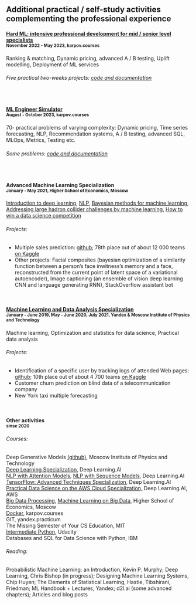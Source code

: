 ## Additional practical / self-study activities complementing the professional experience
#### [Hard ML: intensive professional development for mid / senior level specialists](https://lab.karpov.courses/certificate/87e1563c-832c-41dd-8a29-216fa82660cc/en/)<br><sub>November 2022 - May 2023, karpov.courses</sub>
Ranking & matching, Dynamic pricing, advanced A / B testing, Uplift modelling, Deployment of ML services<br>
###### <i>Five practical two-weeks projects:</i> [code and documentation](./hard_ml)
<br>

#### [ML Engineer Simulator](https://lab.karpov.courses/live_certificate/953f01d2-cde7-415d-b60d-34cbe2be8f0f/)<br><sub>August - October 2023, karpov.courses</sub>
70- practical problems of varying complexity: Dynamic pricing, Time series forecasting, NLP, Recommendation systems, A / B testing, advanced SQL, MLOps, Metrics, Testing etc.
###### <i>Some problems:</i> [code and documentation](./ml_simulator)
<br>

#### Advanced Machine Learning Specialization<br><sub>January - May 2021, Higher School of Economics, Moscow</sub>

[Introduction to deep learning](https://www.coursera.org/account/accomplishments/certificate/86HZSGMSV58F),
[NLP](https://www.coursera.org/account/accomplishments/certificate/ATCRU4SVY8XC), 
[Bayesian methods for machine learning](https://www.coursera.org/account/accomplishments/certificate/GASYGRESHB7X), 
[Addressing large hadron collider challenges by machine learning](https://www.coursera.org/account/accomplishments/certificate/9GM595X2AU2U), 
[How to win a data science competition](https://www.coursera.org/account/accomplishments/certificate/9K7TCLFRHCTS)
###### <i>Projects:</i>

- Multiple sales prediction: [github](https://github.com/olip78/Predict_Future_Sales/); 78th place out of about 12 000 teams  [on Kaggle](https://www.kaggle.com/c/competitive-data-science-predict-future-sales/overview)
- Other projects: Facial composites (bayesian optimization of a similarity function between a person’s face inwitness’s memory and a face, reconstructed from the current point of latent space of a variational autoencoder), Image captioning (an ensemble of vision deep learning CNN and language generating RNN), StackOverflow assistant bot
<br>

#### [Machine Learning and Data Analysis Specialization](https://coursera.org/share/eb084366cd4cc9a157906a160cf6fc06)<br><sub>January - June 2019, May - June 2020, July 2021, Yandex  & Moscow Institute of Physics and Technology</sub>
Machine learning, Optimization and statistics for data science, Practical data analysis
###### <i>Projects:</i>

- Identification of a specific user by tracking logs of attended Web pages: [github](https://github.com/olip78/Catch-Me-If-You-Can.git); 10th place out of about 4 700 teams [on Kaggle](https://www.kaggle.com/c/catch-me-if-you-can-intruder-detection-through-webpage-session-tracking2/overview)
- Customer churn prediction on blind data of a telecommunication company
- New York taxi multiple forecasting
<br>

#### Other activities<br><sub>sinse 2020</sub>
<h6><i>Courses:</i></h6>

Deep Generative Models [(github)](./other/DGM), Moscow Institute of Physics and Technology<br>
[Deep Learning Specialization](https://coursera.org/share/7202dee1718b83ba51cf5025d77db52a), Deep Learning.AI<br>
[NLP with Attention Models](https://coursera.org/share/8774cb15c597476489ff85dbffb5733f), [NLP with Sequence Models](https://coursera.org/share/c7fa4548b6d44097fe0519c4e44c78f0), Deep Learning.AI<br>
[TensorFlow: Advanced Techniques Specialization](https://coursera.org/share/a717322472a9b6eb8326412c7bd49eb4), Deep Learning.AI<br> 
[Practical Data Science on the AWS Cloud Specialization,](https://coursera.org/share/1a5642236ee215b97706042775eacb7e) Deep Learning.AI, AWS<br>
[Big Data Processing](https://coursera.org/share/cb969de28edcb92d36eaf86d2df70a30), [Machine Learning on Big Data](https://coursera.org/share/98c78924e2a0a6e34fb1f6aa79607bf9), Higher School of Economics, Moscow<br>
[Docker](https://lab.karpov.courses/certificate/7340e529-1716-404d-b734-9d950b5b8407/en/), karpov.courses<br>
GIT, yandex.practicum<br>
The Missing Semester of Your CS Education, MIT<br>
[Intermediate Python](https://confirm.udacity.com/CTA9GKXP), Udacity<br>
Databases and SQL for Data Science with Python, IBM
<h6><i>Reading:</i></h6>

Probabilistic Machine Learning: an Introduction, Kevin P. Murphy; Deep Learning, Chris Bishop (in progress); Designing Machine Learning Systems, Chip Huyen; The Elements of Statistical Learning, Hastie, Tibshirani, Friedman; ML Handbook + Lectures, Yandex; d2l.ai (some advanced chapters); Articles and blog posts